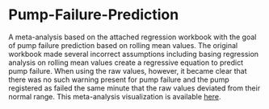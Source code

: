 # Pump-Failure-Prediction
A meta-analysis based on the attached regression workbook with the goal of pump failure prediction based on rolling mean values. The original workbook made several incorrect assumptions including basing regression analysis on rolling mean values create a regressive equation to predict pump failure. When using the raw values, however, it became clear that there was no such warning present for pump failure and the pump registered as failed the same minute that the raw values deviated from their normal range.
This meta-analysis visualization is available [here](https://public.tableau.com/app/profile/jack.didier/viz/PumpFailurePrediction/Story1).

